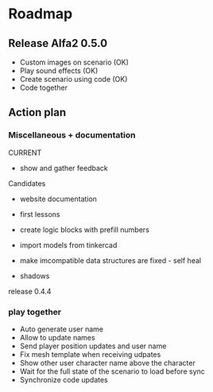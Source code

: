 # Roadmap

## Release Alfa2 0.5.0
- Custom images on scenario (OK)
- Play sound effects (OK)
- Create scenario using code (OK)
- Code together

## Action plan

### Miscellaneous + documentation

CURRENT
- show and gather feedback

Candidates
- website documentation
- first lessons
- create logic blocks with prefill numbers
- import models from tinkercad

- make imcompatible data structures are fixed - self heal
- shadows

release 0.4.4

### play together
- Auto generate user name
- Allow to update names
- Send player position updates and user name
- Fix mesh template when receiving udpates
- Show other user character name above the character
- Wait for the full state of the scenario to load before sync
- Synchronize code updates

